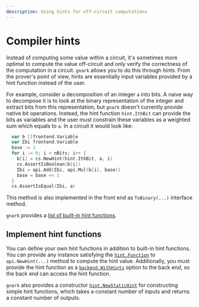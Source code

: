 ```yaml
---
description: Using hints for off-circuit computations
---
```


# Compiler hints

Instead of computing some value within a circuit, it's sometimes more optimal
to compute the value off-circuit and only verify the correctness of the
computation in a circuit. `gnark` allows you to do this through *hints*. From the prover's point of view, hints are
essentially input variables provided by a hint function instead of the
user.

For example, consider a decomposition of an integer `a` into bits. A naive
way to decompose it is to look at the binary representation of the integer and
extract bits from this representation, but `gnark` doesn't currently provide
native bit operations. Instead, the hint function `hint.IthBit` can provide the
bits as variables and the user must constrain these variables as a weighted sum
which equals to `a`. In a circuit it would look like:

```go
  var b []frontend.Variable
  var Σbi frontend.Variable
  base := 1
  for i := 0; i < nBits; i++ {
    b[i] = cs.NewHint(hint.IthBit, a, i)
    cs.AssertIsBoolean(b[i])
    Σbi = api.Add(Σbi, api.Mul(b[i], base))
    base = base << 1
  }
  cs.AssertIsEqual(Σbi, a)
```

This method is also implemented in the front end as `ToBinary(...)`
interface method.

`gnark` provides a [list of built-in hint functions](https://pkg.go.dev/github.com/consensys/gnark/backend/hint#Function).

## Implement hint functions

You can define your own hint functions in addition to built-in hint functions.
You can provide any instance satisfying the
[`hint.Function`](https://pkg.go.dev/github.com/consensys/gnark/backend/hint#Function)
to `api.NewHint(...)` method to compute the hint value.
Additionally, you must provide the hint function as a [`backend.WithHints`](https://pkg.go.dev/github.com/consensys/gnark/backend#WithHints) option
to the back end, so the back end can access the hint function.

`gnark` also provides a constructor
[`hint.NewStaticHint`](https://pkg.go.dev/github.com/consensys/gnark/backend/hint#NewStaticHint)
for constructing simple hint functions, which takes a constant number of inputs and
returns a constant number of outputs.
